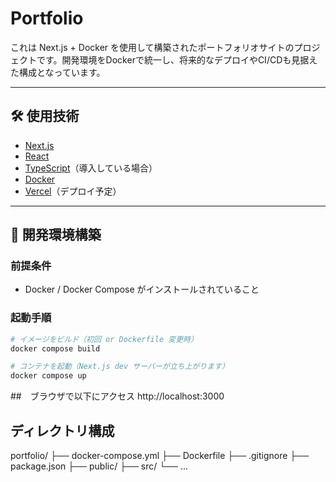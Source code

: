# Portfolio

これは Next.js + Docker を使用して構築されたポートフォリオサイトのプロジェクトです。開発環境をDockerで統一し、将来的なデプロイやCI/CDも見据えた構成となっています。

---

## 🛠 使用技術

- [Next.js](https://nextjs.org/)
- [React](https://react.dev/)
- [TypeScript](https://www.typescriptlang.org/)（導入している場合）
- [Docker](https://www.docker.com/)
- [Vercel](https://vercel.com/)（デプロイ予定）

---

## 🚀 開発環境構築

### 前提条件

- Docker / Docker Compose がインストールされていること

### 起動手順

```bash
# イメージをビルド（初回 or Dockerfile 変更時）
docker compose build

# コンテナを起動（Next.js dev サーバーが立ち上がります）
docker compose up
```

##　ブラウザで以下にアクセス
http://localhost:3000

## ディレクトリ構成
portfolio/
├── docker-compose.yml
├── Dockerfile
├── .gitignore
├── package.json
├── public/
├── src/
└── ...

